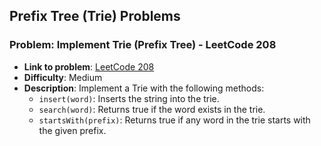 ## Prefix Tree (Trie) Problems

### Problem: Implement Trie (Prefix Tree) - LeetCode 208

- **Link to problem**: [LeetCode 208](https://leetcode.com/problems/implement-trie-prefix-tree/)
- **Difficulty**: Medium
- **Description**:
  Implement a Trie with the following methods:
    - `insert(word)`: Inserts the string into the trie.
    - `search(word)`: Returns true if the word exists in the trie.
    - `startsWith(prefix)`: Returns true if any word in the trie starts with the given prefix.
